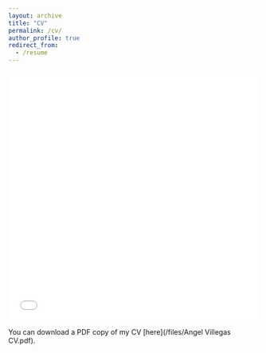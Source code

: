 ```yaml
---
layout: archive
title: "CV"
permalink: /cv/
author_profile: true
redirect_from:
  - /resume
---
```


<iframe src="/files/Angel Villegas CV.pdf" width="100%" height="500" frameborder="no" border="0" marginwidth="0" marginheight="0"></iframe>

You can download a PDF copy of my CV [here](/files/Angel Villegas CV.pdf).
